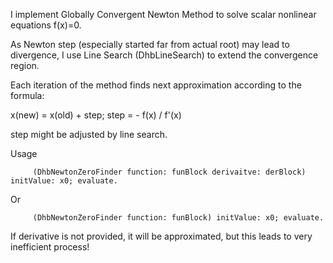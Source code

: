 I implement Globally Convergent Newton Method to solve scalar nonlinear equations f(x)=0.

As Newton step (especially started far from actual root) may lead to divergence, I use Line Search (DhbLineSearch) to extend the convergence region.

Each iteration of the method finds next approximation according to the formula:

x(new) = x(old) + step; step = - f(x) / f'(x)

step might be adjusted by line search.

Usage

         (DhbNewtonZeroFinder function: funBlock derivaitve: derBlock) initValue: x0; evaluate.

Or

         (DhbNewtonZeroFinder function: funBlock) initValue: x0; evaluate.

If derivative is not provided, it will be approximated, but this leads to very inefficient process!